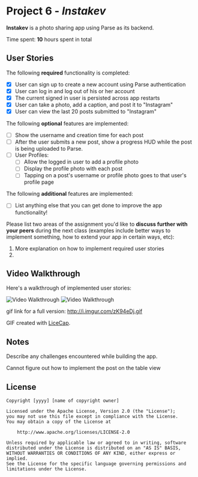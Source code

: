 # Project 6 - *Instakev*

**Instakev** is a photo sharing app using Parse as its backend.

Time spent: **10** hours spent in total

## User Stories

The following **required** functionality is completed:

- [x] User can sign up to create a new account using Parse authentication
- [x] User can log in and log out of his or her account
- [x] The current signed in user is persisted across app restarts
- [x] User can take a photo, add a caption, and post it to "Instagram"
- [x] User can view the last 20 posts submitted to "Instagram"

The following **optional** features are implemented:

- [ ] Show the username and creation time for each post
- [ ] After the user submits a new post, show a progress HUD while the post is being uploaded to Parse.
- [ ] User Profiles:
   - [ ] Allow the logged in user to add a profile photo
   - [ ] Display the profile photo with each post
   - [ ] Tapping on a post's username or profile photo goes to that user's profile page

The following **additional** features are implemented:

- [ ] List anything else that you can get done to improve the app functionality!

Please list two areas of the assignment you'd like to **discuss further with your peers** during the next class (examples include better ways to implement something, how to extend your app in certain ways, etc):

1. More explanation on how to implement required user stories
2. 

## Video Walkthrough 

Here's a walkthrough of implemented user stories:

<img src='http://i.imgur.com/84BLogI.gif' title='Video Walkthrough' width='' alt='Video Walkthrough' />

<img src='http://i.imgur.com/JD8hANm.gif' title='Video Walkthrough' width='' alt='Video Walkthrough' />

gif link for a full version: http://i.imgur.com/zK94eDj.gif

GIF created with [LiceCap](http://www.cockos.com/licecap/).

## Notes

Describe any challenges encountered while building the app.

Cannot figure out how to implement the post on the table view

## License

    Copyright [yyyy] [name of copyright owner]

    Licensed under the Apache License, Version 2.0 (the "License");
    you may not use this file except in compliance with the License.
    You may obtain a copy of the License at

        http://www.apache.org/licenses/LICENSE-2.0

    Unless required by applicable law or agreed to in writing, software
    distributed under the License is distributed on an "AS IS" BASIS,
    WITHOUT WARRANTIES OR CONDITIONS OF ANY KIND, either express or implied.
    See the License for the specific language governing permissions and
    limitations under the License.
